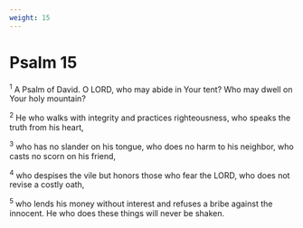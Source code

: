 ```yaml
---
weight: 15
---
```


# Psalm 15

<sup>1</sup> A Psalm of David. O LORD, who may abide in Your tent? Who may dwell on Your holy mountain? 

<sup>2</sup> He who walks with integrity and practices righteousness, who speaks the truth from his heart, 

<sup>3</sup> who has no slander on his tongue, who does no harm to his neighbor, who casts no scorn on his friend, 

<sup>4</sup> who despises the vile but honors those who fear the LORD, who does not revise a costly oath, 

<sup>5</sup> who lends his money without interest and refuses a bribe against the innocent. He who does these things will never be shaken. 


